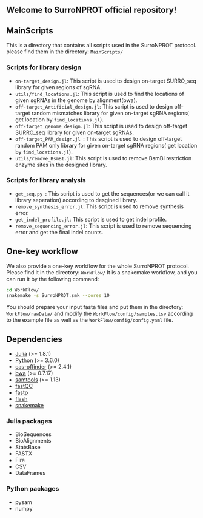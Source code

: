 ## Welcome to SurroNPROT official repository!


## MainScripts

This is a directory that contains all scripts used in the SurroNPROT protocol.
please find them in the directory: `MainScripts/`   

### Scripts for library design

- `on-target_design.jl`: This script is used to design on-target SURRO_seq library for given regions of sgRNA.
- `utils/find_locations.jl`: This script is used to find the locations of given sgRNAs in the genome by alignment(bwa).
- `off-target_Artificial_design.jl`: This script is used to design off-target random mismatches library for given on-target sgRNA regions( get location by `find_locations.jl`).
- `off-target_genome_design.jl`: This script is used to design off-target SURRO_seq library for given on-target sgRNAs.
- `off-target_PAM_design.jl `: This script is used to design off-target random PAM only library for given on-target sgRNA regions( get location by `find_locations.jl`).
- `utils/remove_BsmBI.jl`: This script is used to remove BsmBI restriction enzyme sites in the designed library.

### Scripts for library analysis

- `get_seq.py `: This script is used to get the sequences(or we can call it library seperation) according to desgined library.
- `remove_synthesis_error.jl`: This script is used to remove synthesis error.
- `get_indel_profile.jl`: This script is used to get indel profile.
- `remove_sequencing_error.jl`: This script is used to remove sequencing error and get the final indel counts.


## One-key workflow

We also provide a one-key workflow for the whole SurroNPROT protocol. Please find it in the directory: `WorkFlow/`
It is a snakemake workflow, and you can run it by the following command:

```bash
cd WorkFlow/
snakemake -s SurroNPROT.smk --cores 10 
```

You should prepare your input fasta files and put them in the directory: `WorkFlow/rawData/`
and modify the `WorkFlow/config/samples.tsv` according to the example file as well as the `WorkFlow/config/config.yaml` file.

## Dependencies

- [Julia](https://julialang.org/) (>= 1.8.1)
- [Python](https://www.python.org/) (>= 3.6.0)
- [cas-offinder](https://github.com/snugel/cas-offinder/releases) (>= 2.4.1)
- [bwa](https://github.com/lh3/bwa) (>= 0.7.17)
- [samtools](https://github.com/samtools/samtools) (>= 1.13)
- [fastQC](https://github.com/s-andrews/FastQC)
- [fastp](https://github.com/OpenGene/fastp)
- [flash](https://ccb.jhu.edu/software/FLASH)
- [snakemake](https://snakemake.readthedocs.io/en/stable/)

### Julia packages
- BioSequences
- BioAlignments
- StatsBase
- FASTX
- Fire
- CSV
- DataFrames

### Python packages
- pysam
- numpy